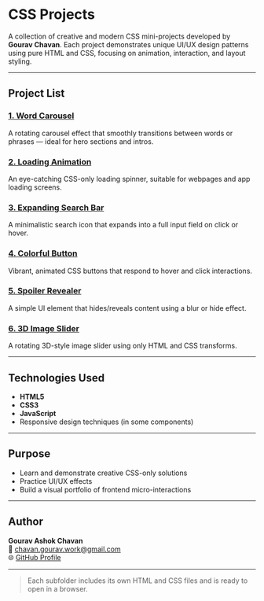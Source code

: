 # CSS Projects

A collection of creative and modern CSS mini-projects developed by **Gourav Chavan**. Each project demonstrates unique UI/UX design patterns using pure HTML and CSS, focusing on animation, interaction, and layout styling.

---

## Project List

### [1. Word Carousel](./Word%20Carousel)
A rotating carousel effect that smoothly transitions between words or phrases — ideal for hero sections and intros.

### [2. Loading Animation](./Loading%20Animation)
An eye-catching CSS-only loading spinner, suitable for webpages and app loading screens.

### [3. Expanding Search Bar](./Expanding%20Search%20Bar)
A minimalistic search icon that expands into a full input field on click or hover.

### [4. Colorful Button](./Colorful%20Button)
Vibrant, animated CSS buttons that respond to hover and click interactions.

### [5. Spoiler Revealer](./Spoiler%20Revealer)
A simple UI element that hides/reveals content using a blur or hide effect.

### [6. 3D Image Slider](./3D%20image%20slider)
A rotating 3D-style image slider using only HTML and CSS transforms.

---

## Technologies Used

- **HTML5**
- **CSS3**
- **JavaScript**
- Responsive design techniques (in some components)

---

## Purpose

- Learn and demonstrate creative CSS-only solutions
- Practice UI/UX effects
- Build a visual portfolio of frontend micro-interactions

---

## Author

**Gourav Ashok Chavan**  
📧 chavan.gourav.work@gmail.com  
🌐 [GitHub Profile](https://github.com/gourav-chavan-git)

---

> Each subfolder includes its own HTML and CSS files and is ready to open in a browser.

